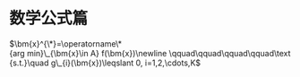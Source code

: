 # 数学公式篇


$\bm{x}^{\*}=\operatorname\*{arg min}\_{\bm{x}\in A} f(\bm{x})\newline \qquad\qquad\qquad\qquad\text{s.t.}\quad g\_{i}(\bm{x})\leqslant 0, i=1,2,\cdots,K$